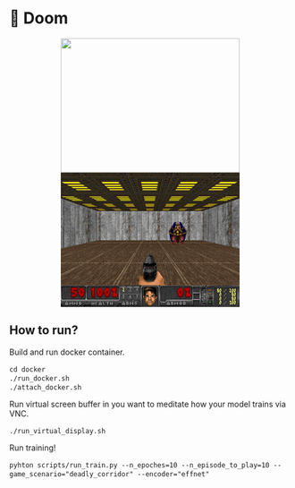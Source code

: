 # 👾 Doom

<p align="center">
<img width="320" height="240" align="center" src="figs/deadly_corridor-exmpl.gif"/>
<img width="320" height="240" align="center" src="figs/basic-exmpl.gif"/>
</p>

## How to run?
Build and run docker container.
```
cd docker
./run_docker.sh
./attach_docker.sh
```


Run virtual screen buffer in you want to meditate how your model trains via VNC.
```
./run_virtual_display.sh

```

Run training!

```
pyhton scripts/run_train.py --n_epoches=10 --n_episode_to_play=10 --game_scenario="deadly_corridor" --encoder="effnet"

```

